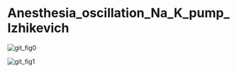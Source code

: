 # Anesthesia_oscillation_Na_K_pump_Izhikevich



![git_fig0](https://github.com/seantanabe/Anesthesia_oscillation_Na_K_pump_Izhikevich/assets/170565753/84dfe033-2d41-42d4-84a1-779a644fc979)


![git_fig1](https://github.com/seantanabe/Anesthesia_oscillation_Na_K_pump_Izhikevich/assets/170565753/e3b67ce4-f44d-4a8c-a0ce-b283a90c0fda)
